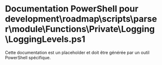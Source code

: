 # Documentation PowerShell pour development\roadmap\scripts\parser\module\Functions\Private\Logging\LoggingLevels.ps1

Cette documentation est un placeholder et doit être générée par un outil PowerShell spécifique.
